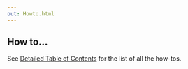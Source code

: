 ```yaml
---
out: Howto.html
---
```


How to...
---------

See [Detailed Table of Contents](Contents+in+Depth.html) for the list of all the how-tos.
